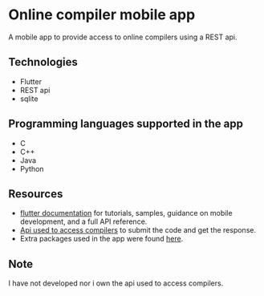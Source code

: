 # Online compiler mobile app

A mobile app to provide access to online compilers using a REST api.

## Technologies

 - Flutter
 - REST api
 - sqlite

## Programming languages supported in the app

 - C
 - C++
 - Java
 - Python

## Resources

 - [flutter documentation](https://flutter.dev/docs) for tutorials, samples, guidance on mobile development, and a full API reference.
 - [Api used to access compilers](https://judge0.p.rapidapi.com) to submit the code and get the response.
 - Extra packages used in the app were found [here](https://dart.dev/tools/pub/pubspec).

## Note

I have not developed nor i own the api used to access compilers.
